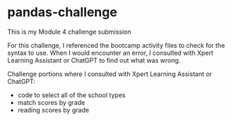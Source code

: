 # pandas-challenge
This is my Module 4 challenge submission

For this challenge, I referenced the bootcamp activity files to check for the syntax to use.
When I would encounter an error, I consulted with Xpert Learning Assistant or ChatGPT to find out what was wrong. 

Challenge portions where I consulted with Xpert Learning Assistant or ChatGPT:
- code to select all of the school types
- match scores by grade
- reading scores by grade
